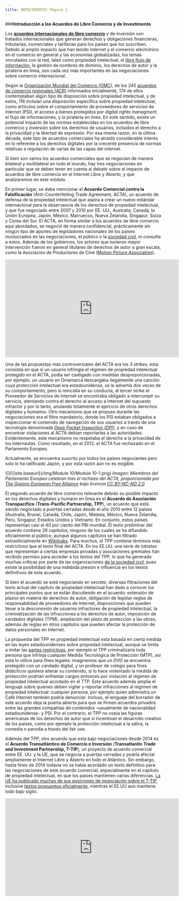 ```yaml
---
title: ANTECEDENTES Página 1
---
```


###**Introducción a los Acuerdos de Libre Comercio y de Investimento** 

Los **<a href="http://en.wikipedia.org/wiki/Trade_agreement" target="_blank">acuerdos internacionales de libre comercio</a>** y de inversión son tratados internacionales que generan derechos y obligaciones financieras, tributarias, comerciales y tarifarias para los países que los suscriben. Debido al amplio impacto que han tenido Internet y el comercio electrónico en el comercio en general y las economías globalizadas, los temas vinculados con la red, tales como propiedad intelectual, el <a href="http://a2knetwork.org/sites/default/files/tpp_and_free_flow.pdf" target="_blank">libre flujo de información</a>, la gestión de nombres de dominio, los derechos de autor y la piratería en línea, son cada vez más importantes en las negociaciones sobre comercio internacional. 

Según la <a href="http://www.wto.org/english/thewto_e/whatis_e/whatis_e.htm" target="_blank">Organización Mundial del Comercio (OMC)</a>, de los 245 <a href="http://www.wto.org/english/res_e/reser_e/ersd201414_e.htm" target="_blank">acuerdos de comercio regionales (ACR)</a> informados inicialmente, 174 de ellos contemplaban algún tipo de disposición sobre propiedad intelectual, y de estos, 116 incluían una disposición específica sobre propiedad intelectual, como artículos sobre el comportamiento de proveedores de servicios de internet (PSI), el acceso a bienes protegidos por *digital rights managment*, el flujo de informaciones, y la piratería en línea. En este sentido, existe un potencial impacto de las normas establecidas en los acuerdos de libre comercio y inversión sobre los derechos de usuarios, incluidos el derecho a la privacidad y la libertad de expresión. Por esa misma razón, en la última década, este tipo de acuerdos comerciales ha atraído considerable interés en lo referente a los derechos digitales por la crecente presencia de normas relativas a regulación de varias de las capas del internet. 

Si bien son varios los acuerdos comerciales que se negocian de manera bilateral y multilateral en todo el mundo, hay tres negociaciones en particular que se deben tener en cuenta al debatir sobre el impacto de acuerdos de libre comercio en el Internet Libre y Abierto, y que analizaremos en este módulo.

En primer lugar, se debe mencionar el **Acuerdo Comercial contra la Falsificación** (Anti-Counterfeiting Trade Agreement, ACTA), un acuerdo de defensa de la propiedad intelectual que aspira a crear un nuevo estándar internacional para la observancia de los derechos de propiedad intelectual, y que fue negociado entre 2007 y 2010 por EE. UU., Australia, Canadá, la Unión Europea, Japón, México, Marruecos, Nueva Zelandia, Singapur, Suiza y Corea del Sur. El ACTA, en forma similar a los acuerdos de libre comercio aquí abordados, se negoció de manera confidencial, prácticamente sin ningún tipo de aportes de legisladores nacionales de los países involucrados en las negociaciones, el público o la <a href="https://www.derechosdigitales.org/1818/declaracion-de-expertos-internacionales-concluye-que-la-propuesta-de-acta-anti-counterfeiting-trade-agreement-amenaza-intereses-publicos/" target="_blank">sociedad civil</a>, ni consulta a estos. Además de los gobiernos, los actores que tuvieron mayor intervención fueron en general titulares de derechos de autor a gran escala, como la Asociación de Productores de Cine (<a href="https://www.publicknowledge.org/pdf/mpaa-acta-letter-20091119.pdf" target="_blank">Motion Picture Association</a>). 

<div align="center"><iframe width="560" height="315" src="https://www.youtube.com/embed/IxVDB-pg8d0" frameborder="0" allowfullscreen></iframe></div>

Una de las propuestas más controversiales del ACTA era los *3 strikes*, esta consistía en que si un usuario infringía el régimen de propiedad intelectual protegido en el ACTA, podía ser castigado con medidas desproporcionadas, por ejemplo, un usuario en Dinamarca descargaba ilegalmente una canción cuya protección intelectual era estadounidense, se le advertía dos veces de su comportamiento,  pero si reincidía en su conducta,  al tercer  strike el Proveedor de Servicios de Internet se encontraba obligado a interrumpir su servicio, atentando contra el derecho al acceso a Internet del supuesto infractor y  por lo tanto, anulando totalmente el ejercicio de otros derechos digitales y humanos. Otro mecanismo que se propuso durante las negociaciones era el filtro mandatorio, donde los PSI estaban obligados a inspeccionar el contenido de navegación de sus usuarios a través de una tecnología denominada  *<a href="https://en.wikipedia.org/wiki/Deep_packet_inspection" target="_blank">Deep Packet Inspection (DPI)</a>*, y en caso de encontrar violaciones al ACTA debían reportarlas a las autoridades. Evidentemente, este mecanismo no respetaba el derecho a la privacidad de los internautas. Como  resultado, en el 2012, el ACTA fue rechazado en el Parlamento Europeo. 

Actualmente, se encuentra suscrito por todos los países negociantes pero solo lo ha ratificado Japón, y por esta razón aún no es  exigible. 

![]({{site.baseurl}}/img/Module 10/Module 10-1.png) 
*Imagen: Miembros del Parlamento Europeo celebran tras el rechazo del ACTA, proporcionada por <a href="https://www.flickr.com/photos/greensefa/7500899362/" target="_blank">The Greens-European Free Alliance</a> bajo licencia <a href="https://creativecommons.org/licenses/by-nc-nd/2.0/" target="_blank">CC BY-NC-ND 2.0</a>*


El segundo acuerdo de libre comercio relevante debido su posible impacto en los derechos digitales y humano en línea es el **Acuerdo de Asociación Transpacífico** (**Trans-Pacific Partnership, TPP**), un acuerdo que está siendo negociado a puertas cerradas desde el año 2010 entre 12 países (Australia, Brunei, Canadá, Chile, Japón, Malasia, México, Nueva Zelandia, Perú, Singapur, Estados Unidos y Vietnam). En conjunto, estos países representan casi el 40 por ciento del PBI mundial. El texto preliminar del acuerdo contiene 29 capítulos, ninguno de los cuales se ha difundido oficialmente al público, aunque algunos capítulos se han filtrado extraoficialmente en <a href="https://wikileaks.org/tpp-ip2/" target="_blank">Wikileaks</a>. Para muchos, el TPP contiene términos más restrictivos que el texto final del ACTA. En los EE.UU. una serie de lobistas que representan a ciertas empresas privadas y asociaciones gremiales han recibido permiso para acceder a los textos del TPP, lo que ha generado muchas críticas por parte de las organizaciones <a href="https://www.eff.org/deeplinks/2013/10/another-reason-hate-tpp-it-gives-big-content-new-tools-undermine-sane-digital" target="_blank">de la sociedad civil</a>, pues existe la posibilidad de una indebida presión e influencia en los textos definitivos de este acuerdo.

Si bien el acuerdo se está negociando en secreto, diversas filtraciones del texto actual del capítulo de propiedad intelectual han dado a conocer los principales puntos que se están discutiendo en el acuerdo: extensión de plazos en materia de derechos de autor, obligación de legislar reglas de responsabilidad de proveedores de Internet, disposiciones que pueden llevar a la desconexión de usuarios infractores de propiedad intelectual, la criminalización de las infracciones a los derechos de autor, imposición de candados digitales (TPM), ampliación del plazo de protección a las obras, además de reglas en otros capítulos que pueden afectar la protección de datos personales en Internet. 

 La propuesta del TPP en propiedad intelectual esta basada en cierta medida en las leyes estadounidenses sobre propiedad intelectual, aunque se limita a imitar las <a href="http://www.citizen.org/tpp-ip-wikileaks" target="_blank">partes restrictivas</a>, por ejemplo el TPP criminalizaría toda persona que infrinja cualquier Medida Tecnológica de Protección (MTP), así esta lo utilice para fines legales: imaginemos que un DVD se encuentra protegido con un candado digital, y un profesor de  colegio para fines didácticos quisiera alterar su contenido, si lo hace violentado la medida de protección podrían enfrentar cargos entonces por violación al régimen de propiedad intelectual acordado en el TTP. Este acuerdo además amplia el lenguaje  sobre quienes deben vigilar y reportar infracciones al régimen de propiedad intelectual: cualquier persona, por ejemplo quien administra un Café Internet también podría denunciar. Incluso, el lenguaje del borrador de este acuerdo deja la puerta abierta para que se firmen acuerdos privados entre las grandes compañías de contenidos –usualmente de nacionalidad estadounidense- y PSI. Por el contrario, el TPP no copia las figuras americanas de los derechos de autor que si incentivan el desarrollo creativo de los países, como por ejemplo la protección intelectual a la sátira, la comedia o parodia a través del fair use.

Además del TPP, otro acuerdo que esta bajo negociaciones desde 2014 es el **Acuerdo Transatlántico de Comercio e Inversión** (**Transatlantic Trade and Investment Partnership, T-TIP**), un proyecto de acuerdo comercial entre EE. UU. y la UE, que se negocia a puertas cerradas y podría afectar ampliamente el Internet Libre y Abierto en todo el Atlántico. Sin embargo, hasta fines de 2014 todavía no se había acordado un texto definitivo para las negociaciones de este acuerdo comercial, especialmente en el capítulo de propiedad intelectual, en que los países mantienen varias diferencias. <a href="http://trade.ec.europa.eu/doclib/press/index.cfm?id=1230" target="_blank">La UE ha publicado muchas de sus posiciones de negociación sobre el T-TIP</a>, inclusive <a href="http://trade.ec.europa.eu/doclib/press/index.cfm?id=1230" target="_blank">textos propuestos oficialmente</a>, mientras el EE.UU aun mantiene todo bajo sigilo. 


<div align="center"><iframe width="560" height="315" src="https://www.youtube.com/embed/p3KlrfjcjV4" frameborder="0" allowfullscreen></iframe></div>
